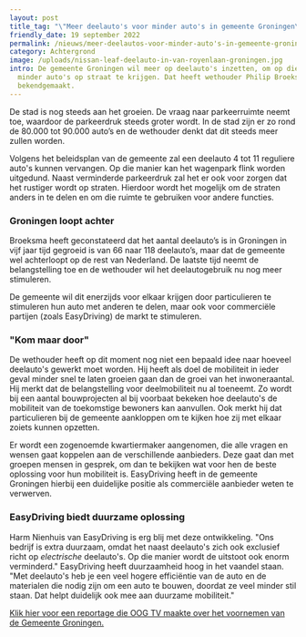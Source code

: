 ```yaml
---
layout: post
title_tag: "\"Meer deelauto's voor minder auto's in gemeente Groningen\""
friendly_date: 19 september 2022
permalink: /nieuws/meer-deelautos-voor-minder-auto's-in-gemeente-groningen
category: Achtergrond
image: /uploads/nissan-leaf-deelauto-in-van-royenlaan-groningen.jpg
intro: De gemeente Groningen wil meer op deelauto's inzetten, om op die manier
  minder auto's op straat te krijgen. Dat heeft wethouder Philip Broeksma
  bekendgemaakt.
---
```

De stad is nog steeds aan het groeien. De vraag naar parkeerruimte neemt toe, waardoor de parkeerdruk steeds groter wordt. In de stad zijn er zo rond de 80.000 tot 90.000 auto’s en de wethouder denkt dat dit steeds meer zullen worden.

Volgens het beleidsplan van de gemeente zal een deelauto 4 tot 11 reguliere auto's kunnen vervangen. Op die manier kan het wagenpark flink worden uitgedund. Naast verminderde parkeerdruk zal het er ook voor zorgen dat het rustiger wordt op straten. Hierdoor wordt het mogelijk om de straten anders in te delen en om die ruimte te gebruiken voor andere functies.

### Groningen loopt achter

Broeksma heeft geconstateerd dat het aantal deelauto’s is in Groningen in vijf jaar tijd gegroeid is van 66 naar 118 deelauto’s, maar dat de gemeente wel achterloopt op de rest van Nederland. De laatste tijd neemt de belangstelling toe en de wethouder wil het deelautogebruik nu nog meer stimuleren.

De gemeente wil dit enerzijds voor elkaar krijgen door particulieren te stimuleren hun auto met anderen te delen, maar ook voor commerciële partijen (zoals EasyDriving) de markt te stimuleren.

### "Kom maar door"

De wethouder heeft op dit moment nog niet een bepaald idee naar hoeveel deelauto's gewerkt moet worden. Hij heeft als doel de mobiliteit in ieder geval minder snel te laten groeien gaan dan de groei van het inwoneraantal. Hij merkt dat de belangstelling voor deelmobiliteit nu al toeneemt. Zo wordt bij een aantal bouwprojecten al bij voorbaat bekeken hoe deelauto's de mobiliteit van de toekomstige bewoners kan aanvullen. Ook merkt hij dat particulieren bij de gemeente aankloppen om te kijken hoe zij met elkaar zoiets kunnen opzetten.

Er wordt een zogenoemde kwartiermaker aangenomen, die alle vragen en wensen gaat koppelen aan de verschillende aanbieders. Deze gaat dan met groepen mensen in gesprek, om dan te bekijken wat voor hen de beste oplossing voor hun mobiliteit is. EasyDriving heeft in de gemeente Groningen hierbij een duidelijke positie als commerciële aanbieder weten te verwerven.

### EasyDriving biedt duurzame oplossing

Harm Nienhuis van EasyDriving is erg blij met deze ontwikkeling. "Ons bedrijf is extra duurzaam, omdat het naast deelauto's zich ook exclusief richt op *electrische* deelauto's. Op die manier wordt de uitstoot ook enorm verminderd." EasyDriving heeft duurzaamheid hoog in het vaandel staan. "Met deelauto's heb je een veel hogere efficiëntie van de auto en de materialen die nodig zijn om een auto te bouwen, doordat ze veel minder stil staan. Dat helpt duidelijk ook mee aan duurzame mobiliteit."

[Klik hier voor een reportage die OOG TV maakte over het voornemen van de Gemeente Groningen.](https://youtu.be/4JBfy3BmFDU)